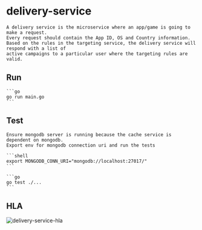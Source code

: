 # delivery-service

    A delivery service is the microservice where an app/game is going to make a request. 
    Every request should contain the App ID, OS and Country information.
    Based on the rules in the targeting service, the delivery service will respond with a list of
    active campaigns to a particular user where the targeting rules are valid.

 ## Run

    ```go
    go run main.go
    ```

 ## Test

    Ensure mongodb server is running because the cache service is dependent on mongodb.
    Export env for mongodb connection uri and run the tests

    ```shell
    export MONGODB_CONN_URI="mongodb://localhost:27017/"
    ```

    ```go
    go test ./...
    ```
 ## HLA

 ![delivery-service-hla](https://github.com/user-attachments/assets/008c7aae-12a7-4326-b2c3-878dad97d3a2)
